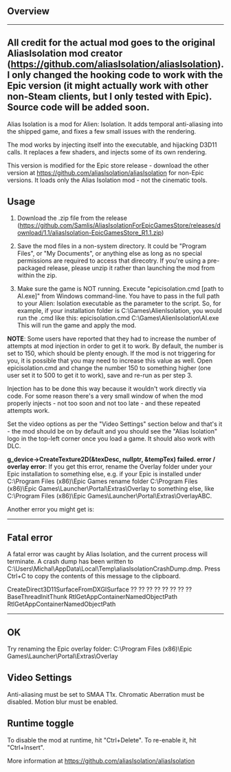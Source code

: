 Overview
--------

----------------------------------
All credit for the actual mod goes to the original AliasIsolation mod creator (https://github.com/aliasIsolation/aliasIsolation). I only changed the hooking code to work with the Epic version (it might actually work with other non-Steam clients, but I only tested with Epic). Source code will be added soon.
----------------------------------



Alias Isolation is a mod for Alien: Isolation. It adds temporal anti-aliasing into the shipped game, and fixes a few small issues with the rendering.

The mod works by injecting itself into the executable, and hijacking D3D11 calls. It replaces a few shaders, and injects some of its own rendering.

This version is modified for the Epic store release - download the other version at https://github.com/aliasIsolation/aliasIsolation for non-Epic versions. It loads only the Alias Isolation mod - not the cinematic tools. 

Usage
-----
1. Download the .zip file from the release (https://github.com/Samlis/AliasIsolationForEpicGamesStore/releases/download/1.1/aliasIsolation-EpicGamesStore_R1.1.zip)

2. Save the mod files in a non-system directory. It could be "Program Files", or "My Documents", or anything else as long as no special permissions are required to access that direcotry. If you're using a pre-packaged release, please unzip it rather than launching the mod from within the zip.

3. Make sure the game is NOT running. Execute "epicisolation.cmd [path to AI.exe]" from Windows command-line. You have to pass in the full path to your Alien: Isolation executable as the parameter to the script. So, for example, if your installation folder is C:\Games\AlienIsolation, you would run the .cmd like this:
epicisolation.cmd C:\Games\AlienIsolation\AI.exe
This will run the game and apply the mod.

**NOTE**: Some users have reported that they had to increase the number of attempts at mod injection in order to get it to work. By default, the number is set to 150, which should be plenty enough. If the mod is not triggering for you, it is possible that you may need to increase this value as well. Open epicisolation.cmd and change the number 150 to something higher (one user set it to 500 to get it to work), save and re-run as per step 3.

Injection has to be done this way because it wouldn't work directly via code. For some reason there's a very small window of when the mod properly injects - not too soon and not too late - and these repeated attempts work.

Set the video options as per the "Video Settings" section below and that's it - the mod should be on by default and you should see the "Alias Isolation" logo in the top-left corner once you load a game. It should also work with DLC.

**g_device->CreateTexture2D(&texDesc, nullptr, &tempTex) failed. error / overlay error**:
If you get this error, rename the Overlay folder under your Epic installation to something else, e.g. if your Epic is installed under
C:\Program Files (x86)\Epic Games
rename folder C:\Program Files (x86)\Epic Games\Launcher\Portal\Extras\Overlay to something else, like C:\Program Files (x86)\Epic Games\Launcher\Portal\Extras\OverlayABC.

Another error you might get is:

---------------------------
Fatal error
---------------------------
A fatal error was caught by Alias Isolation, and the current process will terminate.
A crash dump has been written to C:\Users\Michal\AppData\Local\Temp\aliasIsolationCrashDump.dmp.
Press Ctrl+C to copy the contents of this message to the clipboard.

CreateDirect3D11SurfaceFromDXGISurface
 ?? 
 ?? 
 ?? 
 ?? 
 ?? 
 ?? 
 ?? 
 ?? 
BaseThreadInitThunk
RtlGetAppContainerNamedObjectPath
RtlGetAppContainerNamedObjectPath

---------------------------
OK   
---------------------------

Try renaming the Epic overlay folder: C:\Program Files (x86)\Epic Games\Launcher\Portal\Extras\Overlay


Video Settings
--------------

Anti-aliasing must be set to SMAA T1x.
Chromatic Aberration must be disabled.
Motion blur must be enabled.


Runtime toggle
--------------

To disable the mod at runtime, hit "Ctrl+Delete". To re-enable it, hit "Ctrl+Insert".

More information at https://github.com/aliasIsolation/aliasIsolation
